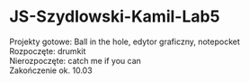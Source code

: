 # JS-Szydlowski-Kamil-Lab5
Projekty gotowe: Ball in the hole, edytor graficzny, notepocket  
Rozpoczęte: drumkit  
Nierozpoczęte: catch me if you can  
Zakończenie ok. 10.03
